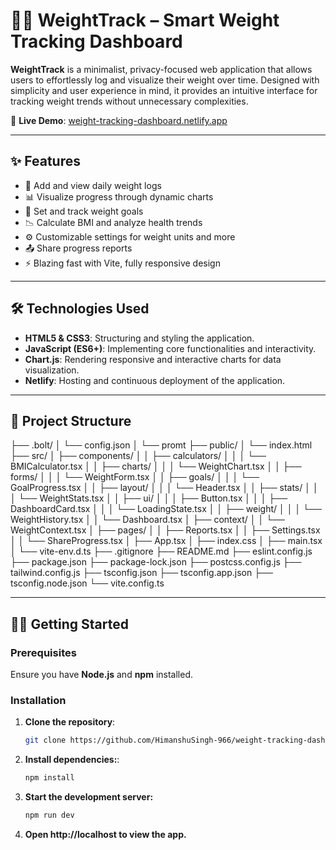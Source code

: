# 🏋️‍♂️ WeightTrack – Smart Weight Tracking Dashboard

**WeightTrack** is a minimalist, privacy-focused web application that allows users to effortlessly log and visualize their weight over time. Designed with simplicity and user experience in mind, it provides an intuitive interface for tracking weight trends without unnecessary complexities.

🔗 **Live Demo**: [weight-tracking-dashboard.netlify.app](https://weight-tracking-dashboard.netlify.app)

---

## ✨ Features

- 📅 Add and view daily weight logs
- 📊 Visualize progress through dynamic charts
- 🎯 Set and track weight goals
- 📉 Calculate BMI and analyze health trends
- ⚙️ Customizable settings for weight units and more
- 📤 Share progress reports
- ⚡ Blazing fast with Vite, fully responsive design


---

## 🛠️ Technologies Used

- **HTML5 & CSS3**: Structuring and styling the application.
- **JavaScript (ES6+)**: Implementing core functionalities and interactivity.
- **Chart.js**: Rendering responsive and interactive charts for data visualization.
- **Netlify**: Hosting and continuous deployment of the application.

---

## 📂 Project Structure
├── .bolt/
│ └── config.json
│ └── promt
├── public/
│ └── index.html
├── src/
│ ├── components/
│ │ ├── calculators/
│ │ │ └── BMICalculator.tsx
│ │ ├── charts/
│ │ │ └── WeightChart.tsx
│ │ ├── forms/
│ │ │ └── WeightForm.tsx
│ │ ├── goals/
│ │ │ └── GoalProgress.tsx
│ │ ├── layout/
│ │ │ └── Header.tsx
│ │ ├── stats/
│ │ │ └── WeightStats.tsx
│ │ ├── ui/
│ │ │ ├── Button.tsx
│ │ │ ├── DashboardCard.tsx
│ │ │ └── LoadingState.tsx
│ │ ├── weight/
│ │ │ └── WeightHistory.tsx
│ │ └── Dashboard.tsx
│ ├── context/
│ │ └── WeightContext.tsx
│ ├── pages/
│ │ ├── Reports.tsx
│ │ ├── Settings.tsx
│ │ └── ShareProgress.tsx
│ ├── App.tsx
│ ├── index.css
│ ├── main.tsx
│ └── vite-env.d.ts
├── .gitignore
├── README.md
├── eslint.config.js
├── package.json
├── package-lock.json
├── postcss.config.js
├── tailwind.config.js
├── tsconfig.json
├── tsconfig.app.json
├── tsconfig.node.json
└── vite.config.ts


---

## 🧑‍💻 Getting Started

### Prerequisites

Ensure you have **Node.js** and **npm** installed.

### Installation

1. **Clone the repository**:
   ```bash
   git clone https://github.com/HimanshuSingh-966/weight-tracking-dashboard.git
2. **Install dependencies:**:
   ```bash
   npm install
3. **Start the development server:**
   ```bash
   npm run dev
4. **Open http://localhost to view the app.**

